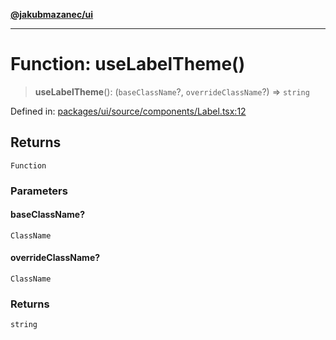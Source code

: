[**@jakubmazanec/ui**](../README.md)

---

# Function: useLabelTheme()

> **useLabelTheme**(): (`baseClassName`?, `overrideClassName`?) => `string`

Defined in:
[packages/ui/source/components/Label.tsx:12](https://github.com/jakubmazanec/tools/blob/b70ba93afff7f67760159378262d2c0b19cfed9e/packages/ui/source/components/Label.tsx#L12)

## Returns

`Function`

### Parameters

#### baseClassName?

`ClassName`

#### overrideClassName?

`ClassName`

### Returns

`string`
